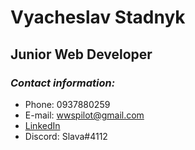 # Vyacheslav Stadnyk
## Junior Web Developer

### *Contact information:*
* Phone: 0937880259
* E-mail: wwspilot@gmail.com
* [LinkedIn]("https://www.linkedin.com/in/%D0%B2%D1%8F%D1%87%D0%B5%D1%81%D0%BB%D0%B0%D0%B2-%D1%81%D1%82%D0%B0%D0%B4%D0%BD%D0%B8%D0%BA-b9b218194/")
* Discord: Slava#4112

